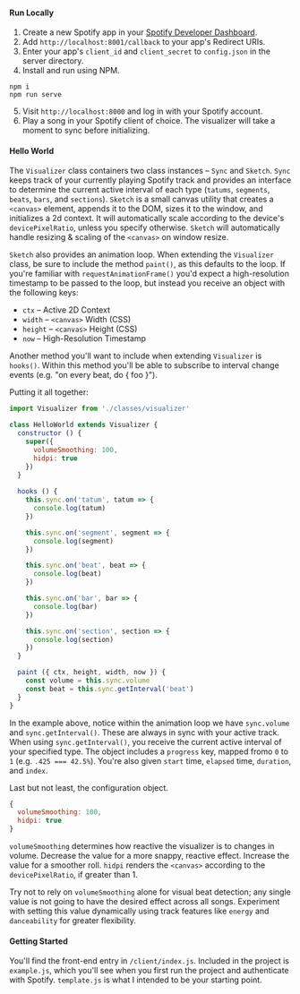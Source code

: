 #### Run Locally

1) Create a new Spotify app in your [Spotify Developer Dashboard](https://developer.spotify.com/dashboard/).
2) Add `http://localhost:8001/callback` to your app's Redirect URIs.
2) Enter your app's `client_id` and `client_secret` to `config.json` in the server directory.
3) Install and run using NPM.

```
npm i
npm run serve
```

5) Visit `http://localhost:8000` and log in with your Spotify account. 
6) Play a song in your Spotify client of choice. The visualizer will take a moment to sync before initializing.

#### Hello World

The `Visualizer` class containers two class instances – `Sync` and `Sketch`. `Sync` keeps track of your currently playing Spotify track and provides an interface to determine the current active interval of each type (`tatums`, `segments`, `beats`, `bars`, and `sections`). `Sketch` is a small canvas utility that creates a `<canvas>` element, appends it to the DOM, sizes it to the window, and initializes a 2d context. It will automatically scale according to the device's `devicePixelRatio`, unless you specify otherwise. `Sketch` will automatically handle resizing & scaling of the `<canvas>` on window resize. 

`Sketch` also provides an animation loop. When extending the `Visualizer` class, be sure to include the method `paint()`, as this defaults to the loop. If you're familiar with `requestAnimationFrame()` you'd expect a high-resolution timestamp to be passed to the loop, but instead you receive an object with the following keys:
* `ctx` – Active 2D Context
* `width` – `<canvas>` Width (CSS)
* `height` – `<canvas>` Height (CSS) 
* `now` – High-Resolution Timestamp

Another method you'll want to include when extending `Visualizer` is `hooks()`. Within this method you'll be able to subscribe to interval change events (e.g. "on every beat, do { foo }").

Putting it all together:

```javascript
import Visualizer from './classes/visualizer'

class HelloWorld extends Visualizer {
  constructor () {
    super({
      volumeSmoothing: 100,
      hidpi: true
    })
  }
  
  hooks () {
    this.sync.on('tatum', tatum => {
      console.log(tatum)
    })

    this.sync.on('segment', segment => {
      console.log(segment)
    })

    this.sync.on('beat', beat => {
      console.log(beat)
    })

    this.sync.on('bar', bar => {
      console.log(bar)
    })

    this.sync.on('section', section => {
      console.log(section)
    })
  }

  paint ({ ctx, height, width, now }) {
    const volume = this.sync.volume
    const beat = this.sync.getInterval('beat')
  }
}
```
In the example above, notice within the animation loop we have `sync.volume` and `sync.getInterval()`. These are always in sync with your active track. When using `sync.getInterval()`, you receive the current active interval of your specified type. The object includes a `progress` key, mapped fromo `0` to `1` (e.g. `.425 === 42.5%`). You're also given `start` time, `elapsed` time, `duration`, and `index`. 

Last but not least, the configuration object.

```javascript
{
  volumeSmoothing: 100,
  hidpi: true
}
```

`volumeSmoothing` determines how reactive the visualizer is to changes in volume. Decrease the value for a more snappy, reactive effect. Increase the value for a smoother roll. `hidpi` renders the `<canvas>` according to the `devicePixelRatio`, if greater than 1.

Try not to rely on `volumeSmoothing` alone for visual beat detection; any single value is not going to have the desired effect across all songs. Experiment with setting this value dynamically using track features like `energy` and `danceability` for greater flexibility.

#### Getting Started

You'll find the front-end entry in `/client/index.js`. Included in the project is `example.js`, which you'll see when you first run the project and authenticate with Spotify. `template.js` is what I intended to be your starting point. 